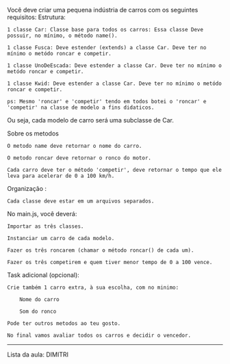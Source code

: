 
Você deve criar uma pequena indústria de carros com os seguintes requisitos:
Estrutura:

    1 classe Car: Classe base para todos os carros: Essa classe Deve possuir, no mínimo, o método name().

    1 classe Fusca: Deve estender (extends) a classe Car. Deve ter no mínimo o metódo roncar e competir.

    1 classe UnoDeEscada: Deve estender a classe Car. Deve ter no mínimo o metódo roncar e competir.

    1 classe Kwid: Deve estender a classe Car. Deve ter no mínimo o metódo roncar e competir.

    ps: Mesmo 'roncar' e 'competir' tendo em todos botei o 'roncar' e 'competir' na classe de modelo a fins didaticos.
    
Ou seja, cada modelo de carro será uma subclasse de Car.

Sobre os metodos

    O metodo name deve retornar o nome do carro.

    O metodo roncar deve retornar o ronco do motor.

    Cada carro deve ter o método 'competir', deve retornar o tempo que ele leva para acelerar de 0 a 100 km/h.


Organização :

    Cada classe deve estar em um arquivos separados.


No main.js, você deverá:

    Importar as três classes.

    Instanciar um carro de cada modelo.

    Fazer os três roncarem (chamar o método roncar() de cada um).

    Fazer os três competirem e quem tiver menor tempo de 0 a 100 vence.

Task adicional (opcional):

    Crie também 1 carro extra, à sua escolha, com no minimo:

        Nome do carro

        Som do ronco
    
    Pode ter outros metodos ao teu gosto.

    No final vamos avaliar todos os carros e decidir o vencedor.

---

Lista da aula: DIMITRI